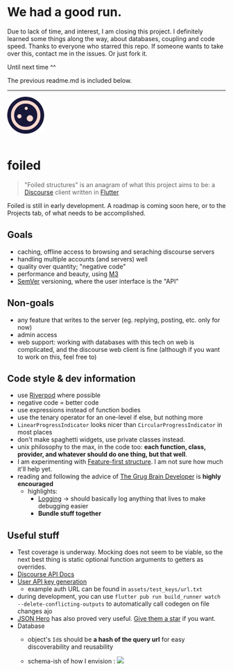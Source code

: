 
# We had a good run.
Due to lack of time, and interest, I am closing this project. I definitely learned some things along the way, about databases, coupling and code speed.
Thanks to everyone who starred this repo.
If someone wants to take over this, contact me in the issues. Or just fork it.

Until next time ^^

The previous readme.md is included below.

-----


<img src="./assets/icons/web/icon-512.png" width="85em" style="padding-bottom: 1em"/>

# foiled

> "Foiled structures" is an anagram of what this project aims to be: a [Discourse](https://discourse.org) client written in [Flutter](https://flutter.dev)

Foiled is still in early development. A roadmap is coming soon here, or to the Projects tab, of what needs to be accomplished.

## Goals

- caching, offline access to browsing and seraching discourse servers
- handling multiple accounts (and servers) well
- quality over quantity; "negative code"
- performance and beauty, using [M3](https://m3.material.io)
- [SemVer](https://semver.org) versioning, where the user interface is the "API"

## Non-goals

- any feature that writes to the server (eg. replying, posting, etc. only for now)
- admin access
- web support: working with databases with this tech on web is complicated, and the discourse web client is fine (although if you want to work on this, feel free to)

## Code style & dev information

- use [Riverpod](https://riverpod.dev) where possible
- negative code = better code
- use expressions instead of function bodies
- use the tenary operator for an one-level if else, but nothing more
- `LinearProgressIndicator` looks nicer than `CircularProgressIndicator` in most places
- don't make spaghetti widgets, use private classes instead.
- unix philosophy to the max, in the code too: **each function, class, provider, and whatever should do one thing, but that well**.
- I am experimenting with [Feature-first structure](https://codewithandrea.com/articles/flutter-project-structure/). I am not sure how much it'll help yet.
- reading and following the advice of [The Grug Brain Developer](https://grugbrain.dev/) is **highly encouraged**
  - highlights:
    - [Logging](https://grugbrain.dev/#grug-on-logging) -> should basically log anything that lives to make debugging easier
    - **Bundle stuff together**

## Useful stuff
- Test coverage is underway. Mocking does not seem to be viable, so the next best thing is static optional function arguments to getters as overrides. 
- [Discourse API Docs](https://docs.discourse.org/)
- [User API key generation](https://meta.discourse.org/t/user-api-keys-specification/48536)
  - example auth URL can be found in `assets/test_keys/url.txt`
- during development, you can use `flutter pub run build_runner watch --delete-conflicting-outputs` to automatically call codegen on file changes
ajo
- [JSON Hero](https://jsonhero.io) has also proved very useful. [Give them a star](https://github.com/apihero-run/jsonhero-web) if you want.
- Database
  - object's `Id`s should be **a hash of the query url** for easy discoverability and reusability
  
  - schema-ish of how I envision :
  [![](https://mermaid.ink/svg/pako:eNqNkLkKwzAMhl_FaGogWTJ6KBS6lI6hmxfVUQ7wEXwUQsi7102T0HaqJ_2_jk_yBNLWBBykQu_PPbYOtTCLYicpbTSBTcKw9HDorzSucQzdwZN7kLs5lTFhZvbTVv7fJ8yGKoojq5b07pVf5gZ56w3RUriYxh6yXVbkfW_Np3tHTwmakK8xkIMmp7Gv0_XLGAGhI00CeAprajCqICCVp9K0t61GI4EHFymHONQYaP0v4A0qT_MTJhFxkg?type=png)](https://mermaid.live/edit#pako:eNqNkLkKwzAMhl_FaGogWTJ6KBS6lI6hmxfVUQ7wEXwUQsi7102T0HaqJ_2_jk_yBNLWBBykQu_PPbYOtTCLYicpbTSBTcKw9HDorzSucQzdwZN7kLs5lTFhZvbTVv7fJ8yGKoojq5b07pVf5gZ56w3RUriYxh6yXVbkfW_Np3tHTwmakK8xkIMmp7Gv0_XLGAGhI00CeAprajCqICCVp9K0t61GI4EHFymHONQYaP0v4A0qT_MTJhFxkg)
